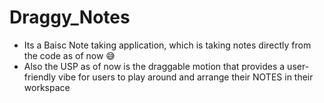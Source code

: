 # Draggy_Notes
*  Its a Baisc Note taking application, which is taking notes directly from the code as of now 😅
*  Also the USP as of now is the draggable motion that provides a user-friendly vibe for users to play around and arrange their NOTES in their workspace
